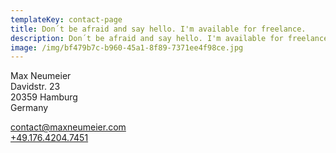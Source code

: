 ```yaml
---
templateKey: contact-page
title: Don´t be afraid and say hello. I'm available for freelance.
description: Don´t be afraid and say hello. I'm available for freelance.
image: /img/bf479b7c-b960-45a1-8f89-7371ee4f98ce.jpg
---
```

Max Neumeier<br /> Davidstr. 23<br /> 20359 Hamburg<br /> Germany

[contact@maxneumeier.com](mailto:contact@maxneumeier.com)<br /> [+49.176.4204.7451](tel:+4917642047451)
